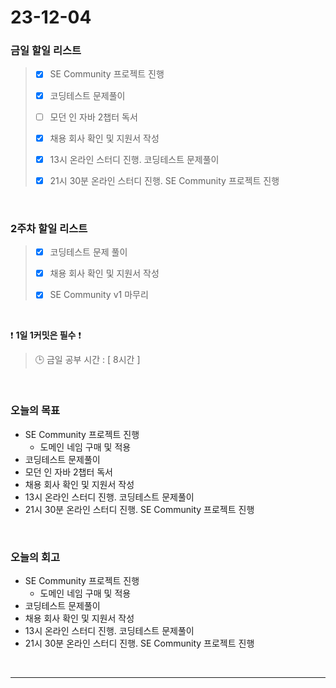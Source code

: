 # 23-12-04
### 금일 할일 리스트
> - [x]  SE Community 프로젝트 진행
>
> - [x]  코딩테스트 문제풀이
>
> - [ ]  모던 인 자바 2챕터 독서
>
> - [x]  채용 회사 확인 및 지원서 작성
>
> - [x]  13시 온라인 스터디 진행. 코딩테스트 문제풀이
>
> - [x]  21시 30분 온라인 스터디 진행. SE Community 프로젝트 진행



<br/>

### 2주차 할일 리스트  
> - [x]  코딩테스트 문제 풀이
>
> - [x]  채용 회사 확인 및 지원서 작성
>
> - [x]  SE Community v1 마무리

<br/>

❗ **1일 1커밋은 필수** ❗
> 🕒 금일 공부 시간 : [ 8시간 ]
  
<br/>

### 오늘의 목표
- SE Community 프로젝트 진행
    - 도메인 네임 구매 및 적용
- 코딩테스트 문제풀이
- 모던 인 자바 2챕터 독서
- 채용 회사 확인 및 지원서 작성
- 13시 온라인 스터디 진행. 코딩테스트 문제풀이
- 21시 30분 온라인 스터디 진행. SE Community 프로젝트 진행

<br>

### 오늘의 회고
- SE Community 프로젝트 진행
    - 도메인 네임 구매 및 적용
- 코딩테스트 문제풀이
- 채용 회사 확인 및 지원서 작성
- 13시 온라인 스터디 진행. 코딩테스트 문제풀이
- 21시 30분 온라인 스터디 진행. SE Community 프로젝트 진행


<br/>

------------  
